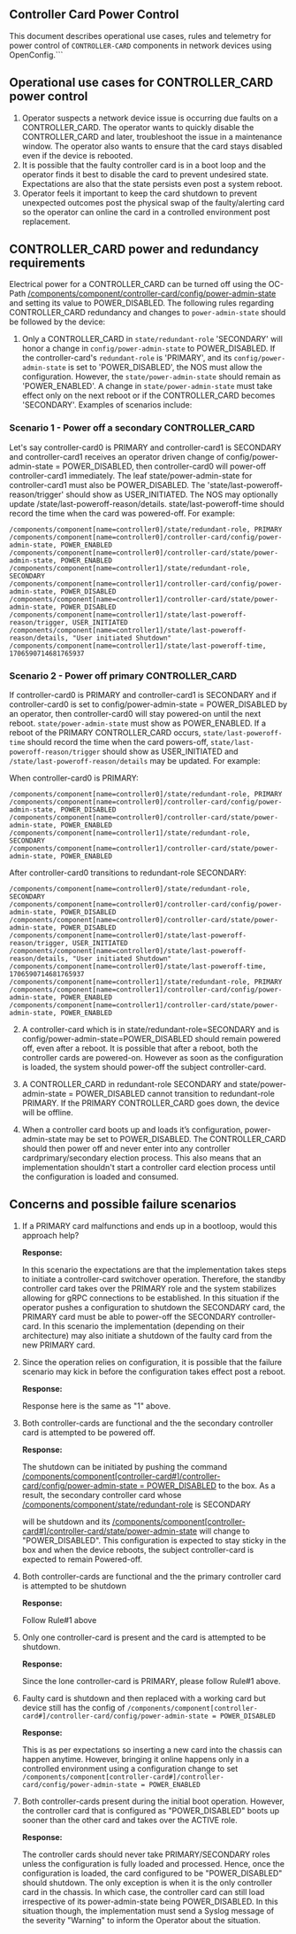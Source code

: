 ## Controller Card Power Control

This document describes operational use cases, rules and telemetry for power control of `CONTROLLER-CARD` components in network devices using OpenConfig.```


## Operational use cases for CONTROLLER_CARD power control



1. Operator suspects a network device issue is occurring due faults on a CONTROLLER_CARD.  The operator wants to quickly disable the CONTROLLER_CARD and later, troubleshoot the issue in a maintenance window. The operator also wants to ensure that the card stays disabled even if the device is rebooted.
2. It is possible that the faulty controller card is in a boot loop and the operator finds it best to disable the card to prevent undesired state. Expectations are also that the state persists even post a system reboot.
3. Operator feels it important to keep the card shutdown to prevent unexpected outcomes post the physical swap of the faulty/alerting card so the operator can online the card in a controlled environment post replacement.


## CONTROLLER_CARD power and redundancy requirements 

Electrical power for a CONTROLLER_CARD can be turned off using the OC-Path [/components/component/controller-card/config/power-admin-state](https://openconfig.net/projects/models/schemadocs/yangdoc/openconfig-platform.html#components-component-controller-card-config-power-admin-state) and setting its value to POWER\_DISABLED.  The following rules regarding CONTROLLER_CARD redundancy and changes to `power-admin-state` should be followed by the device:



1. Only a CONTROLLER_CARD in `state/redundant-role` 'SECONDARY' will honor a change in `config/power-admin-state` to POWER_DISABLED. If the controller-card's `redundant-role` is 'PRIMARY', and its `config/power-admin-state` is set to 'POWER_DISABLED', the NOS must allow the configuration. However, the `state/power-admin-state` should remain as 'POWER_ENABLED'.  A change in `state/power-admin-state` must take effect only on the next reboot or if the CONTROLLER_CARD becomes 'SECONDARY'. Examples of scenarios include:
             
### Scenario 1 - Power off a secondary CONTROLLER_CARD

Let's say controller-card0 is PRIMARY and controller-card1 is SECONDARY and controller-card1 receives an operator driven change of config/power-admin-state = POWER_DISABLED, then controller-card0 will power-off controller-card1 immediately.  The leaf state/power-admin-state for controller-card1 must also be POWER_DISABLED. The 'state/last-poweroff-reason/trigger' should show as USER_INITIATED. The NOS may optionally update /state/last-poweroff-reason/details. state/last-poweroff-time should record the time when the card was powered-off. For example:

```
/components/component[name=controller0]/state/redundant-role, PRIMARY
/components/component[name=controller0]/controller-card/config/power-admin-state, POWER_ENABLED
/components/component[name=controller0]/controller-card/state/power-admin-state, POWER_ENABLED
/components/component[name=controller1]/state/redundant-role, SECONDARY
/components/component[name=controller1]/controller-card/config/power-admin-state, POWER_DISABLED
/components/component[name=controller1]/controller-card/state/power-admin-state, POWER_DISABLED
/components/component[name=controller1]/state/last-poweroff-reason/trigger, USER_INITIATED
/components/component[name=controller1]/state/last-poweroff-reason/details, "User initiated Shutdown"
/components/component[name=controller1]/state/last-poweroff-time, 1706590714681765937
```

### Scenario 2 - Power off primary CONTROLLER_CARD
    
If controller-card0 is PRIMARY and controller-card1 is SECONDARY and if controller-card0 is set to config/power-admin-state = POWER_DISABLED by an operator, then controller-card0 will stay powered-on until the next reboot. `state/power-admin-state` must show as POWER_ENABLED. If a reboot of the PRIMARY CONTROLLER_CARD occurs,  `state/last-poweroff-time` should record the time when the card powers-off, `state/last-poweroff-reason/trigger` should show as USER_INITIATED and `/state/last-poweroff-reason/details` may be updated. For example: 

When controller-card0 is PRIMARY:

```          
/components/component[name=controller0]/state/redundant-role, PRIMARY
/components/component[name=controller0]/controller-card/config/power-admin-state, POWER_DISABLED
/components/component[name=controller0]/controller-card/state/power-admin-state, POWER_ENABLED
/components/component[name=controller1]/state/redundant-role, SECONDARY
/components/component[name=controller1]/controller-card/state/power-admin-state, POWER_ENABLED
```

After controller-card0 transitions to redundant-role SECONDARY:

```
/components/component[name=controller0]/state/redundant-role, SECONDARY
/components/component[name=controller0]/controller-card/config/power-admin-state, POWER_DISABLED
/components/component[name=controller0]/controller-card/state/power-admin-state, POWER_DISABLED
/components/component[name=controller0]/state/last-poweroff-reason/trigger, USER_INITIATED
/components/component[name=controller0]/state/last-poweroff-reason/details, "User initiated Shutdown"
/components/component[name=controller0]/state/last-poweroff-time, 1706590714681765937
/components/component[name=controller1]/state/redundant-role, PRIMARY
/components/component[name=controller1]/controller-card/config/power-admin-state, POWER_ENABLED
/components/component[name=controller1]/controller-card/state/power-admin-state, POWER_ENABLED
```

2. A controller-card which is in state/redundant-role=SECONDARY and is config/power-admin-state=POWER_DISABLED should remain powered off, even after a reboot. It is possible that after a reboot, both the controller cards are powered-on. However as soon as the configuration is loaded, the system should power-off the subject controller-card.

3. A CONTROLLER_CARD in redundant-role SECONDARY and state/power-admin-state = POWER_DISABLED cannot transition to redundant-role PRIMARY. If the PRIMARY CONTROLLER_CARD goes down, the device will be offline.

4. When a controller card boots up and loads it’s configuration, power-admin-state may be set to POWER_DISABLED. The CONTROLLER_CARD should then power off and never enter into any controller cardprimary/secondary election process. This also means that an implementation shouldn't start a controller card election process until the configuration is loaded and consumed.


## Concerns and possible failure scenarios



1. If a PRIMARY card malfunctions and ends up in a bootloop, would this approach help?

    **Response:**


    In this scenario the expectations are that the implementation takes steps to initiate a controller-card switchover operation. Therefore, the standby controller card takes over the PRIMARY role and the system stabilizes allowing for gRPC connections to be established. In this situation if the operator pushes a configuration to shutdown the SECONDARY card, the PRIMARY card must be able to power-off the SECONDARY controller-card. In this scenario the implementation (depending on their architecture) may also initiate a shutdown of the faulty card from the new PRIMARY card.

2. Since the operation relies on configuration, it is possible that the failure scenario may kick in before the configuration takes effect post a reboot.

    **Response:**


	Response here is the same as "1" above.



3. Both controller-cards are functional and the the secondary controller card is attempted to be powered off.

    **Response:**


    The shutdown can be initiated by pushing the command [/components/component[controller-card#]/controller-card/config/power-admin-state = POWER\_DISABLED](https://openconfig.net/projects/models/schemadocs/yangdoc/openconfig-platform.html#components-component-controller-card-config-power-admin-state) to the box. As a result, the secondary controller card whose [/components/component/state/redundant-role](https://openconfig.net/projects/models/schemadocs/yangdoc/openconfig-platform.html#components-component-state-redundant-role) is SECONDARY


    will be shutdown and its [/components/component[controller-card#]/controller-card/state/power-admin-state](https://openconfig.net/projects/models/schemadocs/yangdoc/openconfig-platform.html#components-component-controller-card-state-power-admin-state) will change to "POWER\_DISABLED". This configuration is expected to stay sticky in the box and when the device reboots, the subject controller-card is expected to remain Powered-off.

4. Both controller-cards are functional and the the primary controller card is attempted to be shutdown

    **Response:**


    Follow Rule#1 above

5. Only one controller-card is present and the card is attempted to be shutdown.

    **Response:**


    Since the lone controller-card is PRIMARY, please follow Rule#1 above.

6. Faulty card is shutdown and then replaced with a working card but device still has the config of `/components/component[controller-card#]/controller-card/config/power-admin-state = POWER_DISABLED`

    **Response:**


    This is as per expectations so inserting a new card into the chassis can happen anytime. However, bringing it online happens only in a controlled environment using a configuration change to set `/components/component[controller-card#]/controller-card/config/power-admin-state = POWER_ENABLED`


7. Both controller-cards present during the initial boot operation. However, the controller card that is configured as "POWER\_DISABLED" boots up sooner than the other card and takes over the ACTIVE role.

    **Response:**


    The controller cards should never take PRIMARY/SECONDARY roles unless the configuration is fully loaded and processed. Hence, once the configuration is loaded, the card configured to be "POWER\_DISABLED" should shutdown. The only exception is when it is the only controller card in the chassis. In which case, the controller card can still load irrespective of its power-admin-state being POWER\_DISABLED. In this situation though, the implementation must send a Syslog message of the severity "Warning" to inform the Operator about the situation.
